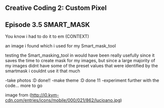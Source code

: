 ## Creative Coding 2: Custom Pixel

## Episode 3.5 SMART_MASK 

You know i had to do it to em (CONTEXT)

an image i found which i used for my Smart_mask_tool

testing the Smart_masking_tool in would have been really usefully since it saves the time to create mask for my images, but since a large majority of my images didnt have some of the preset values that were identified by the smartmask i couldnt use it that much

-take photos :D done!!
-make theme :D done 11
-experiment further with the code… more to go

image from
(http://i0.kym-cdn.com/entries/icons/mobile/000/021/862/lucioano.jpg)

